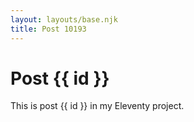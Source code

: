 ```yaml
---
layout: layouts/base.njk
title: Post 10193
---
```


# Post {{ id }}

This is post {{ id }} in my Eleventy project.

